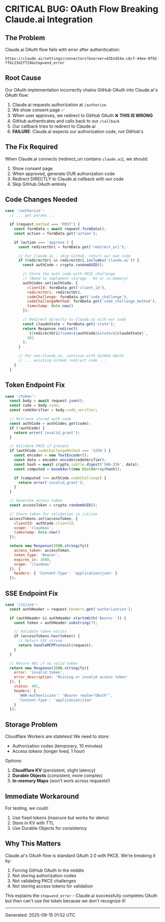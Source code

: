 # CRITICAL BUG: OAuth Flow Breaking Claude.ai Integration

## The Problem

Claude.ai OAuth flow fails with error after authentication:
```
https://claude.ai/settings/connectors?&server=d2b1454a-c6cf-44ee-8f92-ffbc23e2f719&step=end_error
```

## Root Cause

Our OAuth implementation incorrectly chains GitHub OAuth into Claude.ai's OAuth flow:

1. Claude.ai requests authorization at `/authorize`
2. We show consent page ✅
3. When user approves, we redirect to GitHub OAuth ❌ **THIS IS WRONG**
4. GitHub authenticates and calls back to our `/callback`
5. Our callback tries to redirect to Claude.ai
6. **FAILURE**: Claude.ai expects our authorization code, not GitHub's

## The Fix Required

When Claude.ai connects (redirect_uri contains `claude.ai`), we should:

1. Show consent page
2. When approved, generate OUR authorization code
3. Redirect DIRECTLY to Claude.ai callback with our code
4. Skip GitHub OAuth entirely

## Code Changes Needed

```javascript
case '/authorize':
  // ... get params ...

  if (request.method === 'POST') {
    const formData = await request.formData();
    const action = formData.get('action');

    if (action === 'approve') {
      const redirectUri = formData.get('redirect_uri');

      // For Claude.ai - skip GitHub, return our own code
      if (redirectUri && redirectUri.includes('claude.ai')) {
        const authCode = crypto.randomUUID();

        // Store the auth code with PKCE challenge
        // (Need to implement storage - KV or in-memory)
        authCodes.set(authCode, {
          clientId: formData.get('client_id'),
          redirectUri: redirectUri,
          codeChallenge: formData.get('code_challenge'),
          codeChallengeMethod: formData.get('code_challenge_method'),
          timestamp: Date.now()
        });

        // Redirect directly to Claude.ai with our code
        const claudeState = formData.get('state');
        return Response.redirect(
          `${redirectUri}?code=${authCode}&state=${claudeState}`,
          302
        );
      }

      // For non-Claude.ai, continue with GitHub OAuth
      // ... existing GitHub redirect code ...
    }
  }
```

## Token Endpoint Fix

```javascript
case '/token':
  const body = await request.json();
  const code = body.code;
  const codeVerifier = body.code_verifier;

  // Retrieve stored auth code
  const authCode = authCodes.get(code);
  if (!authCode) {
    return error('invalid_grant');
  }

  // Validate PKCE if present
  if (authCode.codeChallengeMethod === 'S256') {
    const encoder = new TextEncoder();
    const data = encoder.encode(codeVerifier);
    const hash = await crypto.subtle.digest('SHA-256', data);
    const computed = base64url(new Uint8Array(hash));

    if (computed !== authCode.codeChallenge) {
      return error('invalid_grant');
    }
  }

  // Generate access token
  const accessToken = crypto.randomUUID();

  // Store token for validation in /v1/sse
  accessTokens.set(accessToken, {
    clientId: authCode.clientId,
    scope: 'claudeai',
    timestamp: Date.now()
  });

  return new Response(JSON.stringify({
    access_token: accessToken,
    token_type: 'Bearer',
    expires_in: 3600,
    scope: 'claudeai'
  }), {
    headers: { 'Content-Type': 'application/json' }
  });
```

## SSE Endpoint Fix

```javascript
case '/v1/sse':
  const authHeader = request.headers.get('authorization');

  if (authHeader && authHeader.startsWith('Bearer ')) {
    const token = authHeader.substring(7);

    // Validate token exists
    if (accessTokens.has(token)) {
      // Return SSE stream
      return handleMCPProtocol(request);
    }
  }

  // Return 401 if no valid token
  return new Response(JSON.stringify({
    error: 'invalid_token',
    error_description: 'Missing or invalid access token'
  }), {
    status: 401,
    headers: {
      'WWW-Authenticate': 'Bearer realm="OAuth"',
      'Content-Type': 'application/json'
    }
  });
```

## Storage Problem

Cloudflare Workers are stateless! We need to store:
- Authorization codes (temporary, 10 minutes)
- Access tokens (longer lived, 1 hour)

Options:
1. **Cloudflare KV** (persistent, slight latency)
2. **Durable Objects** (consistent, more complex)
3. **In-memory Maps** (won't work across requests!)

## Immediate Workaround

For testing, we could:
1. Use fixed tokens (insecure but works for demo)
2. Store in KV with TTL
3. Use Durable Objects for consistency

## Why This Matters

Claude.ai's OAuth flow is standard OAuth 2.0 with PKCE. We're breaking it by:
1. Forcing GitHub OAuth in the middle
2. Not storing authorization codes
3. Not validating PKCE challenges
4. Not storing access tokens for validation

This explains the `step=end_error` - Claude.ai successfully completes OAuth but then can't use the token because we don't recognize it!

---
Generated: 2025-09-15 01:52 UTC